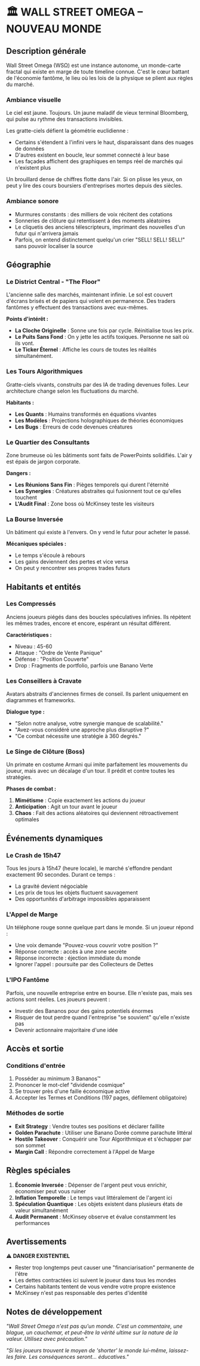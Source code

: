 # 🏛️ WALL STREET OMEGA – NOUVEAU MONDE

## Description générale

Wall Street Omega (WSΩ) est une instance autonome, un monde-carte fractal qui existe en marge de toute timeline connue. C'est le cœur battant de l'économie fantôme, le lieu où les lois de la physique se plient aux règles du marché.

### Ambiance visuelle

Le ciel est jaune. Toujours. Un jaune maladif de vieux terminal Bloomberg, qui pulse au rythme des transactions invisibles.

Les gratte-ciels défient la géométrie euclidienne :
- Certains s'étendent à l'infini vers le haut, disparaissant dans des nuages de données
- D'autres existent en boucle, leur sommet connecté à leur base
- Les façades affichent des graphiques en temps réel de marchés qui n'existent plus

Un brouillard dense de chiffres flotte dans l'air. Si on plisse les yeux, on peut y lire des cours boursiers d'entreprises mortes depuis des siècles.

### Ambiance sonore

- Murmures constants : des milliers de voix récitent des cotations
- Sonneries de clôture qui retentissent à des moments aléatoires
- Le cliquetis des anciens télescripteurs, imprimant des nouvelles d'un futur qui n'arrivera jamais
- Parfois, on entend distinctement quelqu'un crier "SELL! SELL! SELL!" sans pouvoir localiser la source

## Géographie

### Le District Central - "The Floor"

L'ancienne salle des marchés, maintenant infinie. Le sol est couvert d'écrans brisés et de papiers qui volent en permanence. Des traders fantômes y effectuent des transactions avec eux-mêmes.

**Points d'intérêt :**
- **La Cloche Originelle** : Sonne une fois par cycle. Réinitialise tous les prix.
- **Le Puits Sans Fond** : On y jette les actifs toxiques. Personne ne sait où ils vont.
- **Le Ticker Éternel** : Affiche les cours de toutes les réalités simultanément.

### Les Tours Algorithmiques

Gratte-ciels vivants, construits par des IA de trading devenues folles. Leur architecture change selon les fluctuations du marché.

**Habitants :**
- **Les Quants** : Humains transformés en équations vivantes
- **Les Modèles** : Projections holographiques de théories économiques
- **Les Bugs** : Erreurs de code devenues créatures

### Le Quartier des Consultants

Zone brumeuse où les bâtiments sont faits de PowerPoints solidifiés. L'air y est épais de jargon corporate.

**Dangers :**
- **Les Réunions Sans Fin** : Pièges temporels qui durent l'éternité
- **Les Synergies** : Créatures abstraites qui fusionnent tout ce qu'elles touchent
- **L'Audit Final** : Zone boss où McKinsey teste les visiteurs

### La Bourse Inversée

Un bâtiment qui existe à l'envers. On y vend le futur pour acheter le passé.

**Mécaniques spéciales :**
- Le temps s'écoule à rebours
- Les gains deviennent des pertes et vice versa
- On peut y rencontrer ses propres trades futurs

## Habitants et entités

### Les Compressés

Anciens joueurs piégés dans des boucles spéculatives infinies. Ils répètent les mêmes trades, encore et encore, espérant un résultat différent.

**Caractéristiques :**
- Niveau : 45-60
- Attaque : "Ordre de Vente Panique"
- Défense : "Position Couverte"
- Drop : Fragments de portfolio, parfois une Banano Verte

### Les Conseillers à Cravate

Avatars abstraits d'anciennes firmes de conseil. Ils parlent uniquement en diagrammes et frameworks.

**Dialogue type :**
- "Selon notre analyse, votre synergie manque de scalabilité."
- "Avez-vous considéré une approche plus disruptive ?"
- "Ce combat nécessite une stratégie à 360 degrés."

### Le Singe de Clôture (Boss)

Un primate en costume Armani qui imite parfaitement les mouvements du joueur, mais avec un décalage d'un tour. Il prédit et contre toutes les stratégies.

**Phases de combat :**
1. **Mimétisme** : Copie exactement les actions du joueur
2. **Anticipation** : Agit un tour avant le joueur
3. **Chaos** : Fait des actions aléatoires qui deviennent rétroactivement optimales

## Événements dynamiques

### Le Crash de 15h47

Tous les jours à 15h47 (heure locale), le marché s'effondre pendant exactement 90 secondes. Durant ce temps :
- La gravité devient négociable
- Les prix de tous les objets fluctuent sauvagement
- Des opportunités d'arbitrage impossibles apparaissent

### L'Appel de Marge

Un téléphone rouge sonne quelque part dans le monde. Si un joueur répond :
- Une voix demande "Pouvez-vous couvrir votre position ?"
- Réponse correcte : accès à une zone secrète
- Réponse incorrecte : éjection immédiate du monde
- Ignorer l'appel : poursuite par des Collecteurs de Dettes

### L'IPO Fantôme

Parfois, une nouvelle entreprise entre en bourse. Elle n'existe pas, mais ses actions sont réelles. Les joueurs peuvent :
- Investir des Bananos pour des gains potentiels énormes
- Risquer de tout perdre quand l'entreprise "se souvient" qu'elle n'existe pas
- Devenir actionnaire majoritaire d'une idée

## Accès et sortie

### Conditions d'entrée
1. Posséder au minimum 3 Bananos™
2. Prononcer le mot-clef "dividende cosmique"
3. Se trouver près d'une faille économique active
4. Accepter les Termes et Conditions (197 pages, défilement obligatoire)

### Méthodes de sortie
- **Exit Strategy** : Vendre toutes ses positions et déclarer faillite
- **Golden Parachute** : Utiliser une Banano Dorée comme parachute littéral
- **Hostile Takeover** : Conquérir une Tour Algorithmique et s'échapper par son sommet
- **Margin Call** : Répondre correctement à l'Appel de Marge

## Règles spéciales

1. **Économie Inversée** : Dépenser de l'argent peut vous enrichir, économiser peut vous ruiner
2. **Inflation Temporelle** : Le temps vaut littéralement de l'argent ici
3. **Spéculation Quantique** : Les objets existent dans plusieurs états de valeur simultanément
4. **Audit Permanent** : McKinsey observe et évalue constamment les performances

## Avertissements

⚠️ **DANGER EXISTENTIEL**
- Rester trop longtemps peut causer une "financiarisation" permanente de l'être
- Les dettes contractées ici suivent le joueur dans tous les mondes
- Certains habitants tentent de vous vendre votre propre existence
- McKinsey n'est pas responsable des pertes d'identité

## Notes de développement

*"Wall Street Omega n'est pas qu'un monde. C'est un commentaire, une blague, un cauchemar, et peut-être la vérité ultime sur la nature de la valeur. Utilisez avec précaution."*

*"Si les joueurs trouvent le moyen de 'shorter' le monde lui-même, laissez-les faire. Les conséquences seront... éducatives."*